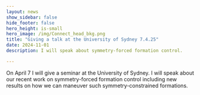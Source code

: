 ```yaml
---
layout: news
show_sidebar: false
hide_footer: false
hero_height: is-small
hero_image: /img/Connect_head_bkg.png
title: "Giving a talk at the University of Sydney 7.4.25"
date: 2024-11-01
description: I will speak about symmetry-forced formation control.

---
```


On April 7 I will give a seminar at the University of Sydney.  I will speak about our recent work on symmetry-forced formation control including new results on how we can maneuver such symmetry-constrained formations.  